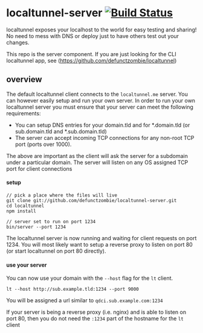 # localtunnel-server [![Build Status](https://secure.travis-ci.org/defunctzombie/localtunnel-server.png)](http://travis-ci.org/defunctzombie/localtunnel-serer) #

localtunnel exposes your localhost to the world for easy testing and sharing! No need to mess with DNS or deploy just to have others test out your changes.

This repo is the server component. If you are just looking for the CLI localtunnel app, see (https://github.com/defunctzombie/localtunnel)

## overview ##

The default localtunnel client connects to the ```localtunnel.me``` server. You can however easily setup and run your own server. In order to run your own localtunnel server you must ensure that your server can meet the following requirements:

* You can setup DNS entries for your domain.tld and for *.domain.tld (or sub.domain.tld and *.sub.domain.tld)
* The server can accept incoming TCP connections for any non-root TCP port (ports over 1000).

The above are important as the client will ask the server for a subdomain under a particular domain. The server will listen on any OS assigned TCP port for client connections

#### setup

```shell
// pick a place where the files will live
git clone git://github.com/defunctzombie/localtunnel-server.git
cd localtunnel
npm install

// server set to run on port 1234
bin/server --port 1234
```

The localtunnel server is now running and waiting for client requests on port 1234. You will most likely want to setup a reverse proxy to listen on port 80 (or start localtunnel on port 80 directly).

#### use your server

You can now use your domain with the ```--host``` flag for the ```lt``` client.
```shell
lt --host http://sub.example.tld:1234 --port 9000
```

You will be assigned a url similar to ```qdci.sub.example.com:1234```

If your server is being a reverse proxy (i.e. nginx) and is able to listen on port 80, then you do not need the ```:1234``` part of the hostname for the ```lt``` client
